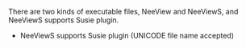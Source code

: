   There are two kinds of executable files, NeeView and NeeViewS, and NeeViewS supports Susie plugin.

  * NeeViewS supports Susie plugin (UNICODE file name accepted)
